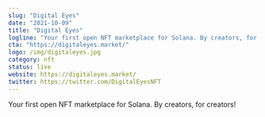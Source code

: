 ```yaml
---
slug: "Digital Eyes"
date: "2021-10-09"
title: "Digital Eyes"
logline: "Your first open NFT marketplace for Solana. By creators, for creators!"
cta: "https://digitaleyes.market/"
logo: /img/digitaleyes.jpg
category: nft
status: live
website: https://digitaleyes.market/
twitter: https://twitter.com/DigitalEyesNFT
---
```

           
Your first open NFT marketplace for Solana. By creators, for creators!   
